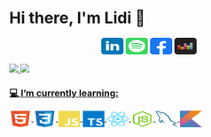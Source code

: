<h1>Hi there, I'm Lidi 👋</h1>

<div align="center"> 
  <a target="_blank" rel="noopener noreferrer" href="https://www.linkedin.com/in/lidianatd"><img align="center" alt="Logo-Linkedin" title="Lidi's LinkedIn" height="30" width="40" src="https://raw.githubusercontent.com/edent/SuperTinyIcons/master/images/svg/linkedin.svg"></a>
   <a target="_blank" rel="noopener noreferrer" href="https://open.spotify.com/user/lydyanah"><img align="center" alt="Logo-Spotify" title="Lidi's Spotify" height="30" width="40" src="https://raw.githubusercontent.com/edent/SuperTinyIcons/master/images/svg/spotify.svg"></a>
  <a target="_blank" rel="noopener noreferrer" href="https://www.facebook.com/lidianatd"><img align="center" alt="Logo-Facebook" title="Lidi's Facebook" height="30" width="40" src="https://raw.githubusercontent.com/edent/SuperTinyIcons/master/images/svg/facebook.svg"></a>
  <a target="_blank" rel="noopener noreferrer" href="https://www.deezer.com/en/profile/3417683564"><img align="center" alt="Logo-Deezer" title="Lidi's Deezer" height="30" width="40" src="https://raw.githubusercontent.com/edent/SuperTinyIcons/master/images/svg/deezer.svg"></a>
</div>
<br/>
<div>
  <a href="https://github.com/lydyanah">
  <img height="180em" src="https://github-readme-stats.vercel.app/api?username=lydyanah&show_icons=true&theme=material-palenight&include_all_commits=true&count_private=true"/>
  <img height="180em" src="https://github-readme-stats.vercel.app/api/top-langs/?username=lydyanah&layout=compact&langs_count=7&theme=material-palenight"/>
</div>
  
<h3>💻 I’m currently learning: </h3>
  
<div style="display: inline_block">
  <a target="_blank" rel="noopener noreferrer" href="https://github.com/lydyanah?tab=repositories">
  <img align="center" alt="Logo-HTML" title="HTML" height="30" width="40" src="https://raw.githubusercontent.com/devicons/devicon/master/icons/html5/html5-original.svg">
  <img align="center" alt="Logo-CSS" title="CSS" height="30" width="40" src="https://raw.githubusercontent.com/devicons/devicon/master/icons/css3/css3-original.svg">
  <img align="center" alt="Logo-Js" title="JavaScript" height="30" width="40" src="https://raw.githubusercontent.com/devicons/devicon/master/icons/javascript/javascript-plain.svg">
  <img align="center" alt="Logo-Ts" title="TypeScript" height="30" width="40" src="https://raw.githubusercontent.com/devicons/devicon/master/icons/typescript/typescript-plain.svg">
  <img align="center" alt="Logo-React" title="React" height="30" width="40" src="https://raw.githubusercontent.com/devicons/devicon/master/icons/react/react-original.svg">
  <img align="center" alt="Logo-Node" title="NodeJS" height="30" width="40" src="https://raw.githubusercontent.com/devicons/devicon/master/icons/nodejs/nodejs-original.svg">
  <img align="center" alt="Logo-MySQL" title="MySQL" height="30" width="40" src="https://raw.githubusercontent.com/devicons/devicon/master/icons/mysql/mysql-original.svg">
  <img align="center" alt="Logo-Kotlin" title="Kotlin" height="30" width="40" src="https://raw.githubusercontent.com/devicons/devicon/master/icons/kotlin/kotlin-original.svg">
</div>
